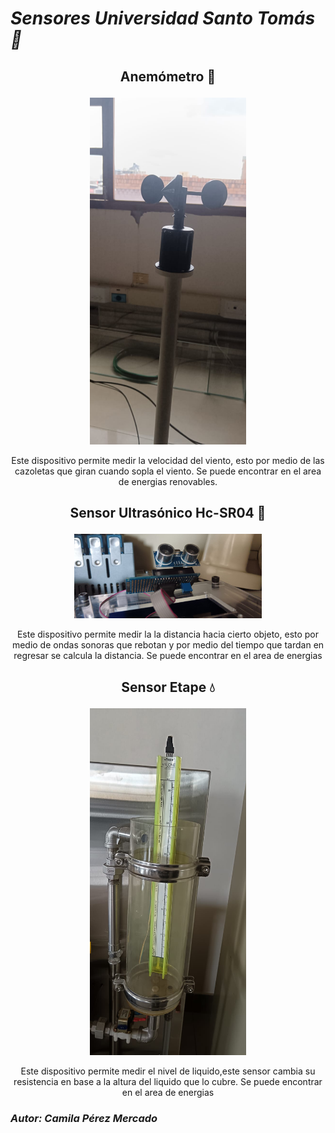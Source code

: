 <h1 >
<i> Sensores Universidad Santo Tomás📓</i>
</h1>
 <h2> <p align="center"> <b> Anemómetro 🍃</b> </h2>
<p align="center">
  <img src="sensores-tarea/anemometro.jpg" alt="Anemómetro" width="250">
</p>
<p align="center">
 Este dispositivo permite medir la velocidad del viento, esto por medio de las cazoletas que giran cuando sopla el viento. Se puede encontrar en el area de energias renovables.
 <h2> <p align="center">
  <b> Sensor Ultrasónico Hc-SR04 📏</b> </h2>
<p align="center">
  <img src="sensores-tarea/ultrasonico.jpg" alt="Sensor ultrasónico" width="300">
</p>
<p align="center">
 Este dispositivo permite medir la la distancia hacia cierto objeto, esto por medio de ondas sonoras que rebotan y por medio del tiempo que tardan en regresar se calcula la distancia. Se puede encontrar en el area de energias 
 <h2> <p align="center">
 <b> Sensor Etape 💧 </b> </h2>
<p align="center">
  <img src="sensores-tarea/etape.jpg" alt="Sensor eTape" width="250">
</p>
<p align="center">
 Este dispositivo permite medir el nivel de liquido,este sensor cambia su resistencia en base a la altura del liquido que lo cubre. Se puede encontrar en el area de energias 
 <h3 >
<i> Autor: Camila Pérez Mercado</i>
</h3>



